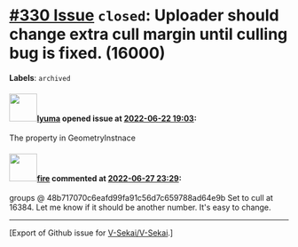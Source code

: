 # [\#330 Issue](https://github.com/V-Sekai/V-Sekai/issues/330) `closed`: Uploader should change extra cull margin until culling bug is fixed. (16000)
**Labels**: `archived`


#### <img src="https://avatars.githubusercontent.com/u/39946030?v=4" width="50">[lyuma](https://github.com/lyuma) opened issue at [2022-06-22 19:03](https://github.com/V-Sekai/V-Sekai/issues/330):

The property in GeometryInstnace

#### <img src="https://avatars.githubusercontent.com/u/32321?u=c2e06a3d2b49a467aa907e54aa259516440267cc&v=4" width="50">[fire](https://github.com/fire) commented at [2022-06-27 23:29](https://github.com/V-Sekai/V-Sekai/issues/330#issuecomment-1168033707):

groups @ 48b717070c6eafd99fa91c56d7c659788ad64e9b Set to cull at 16384. Let me know if it should be another number. It's easy to change.


-------------------------------------------------------------------------------



[Export of Github issue for [V-Sekai/V-Sekai](https://github.com/V-Sekai/V-Sekai).]
